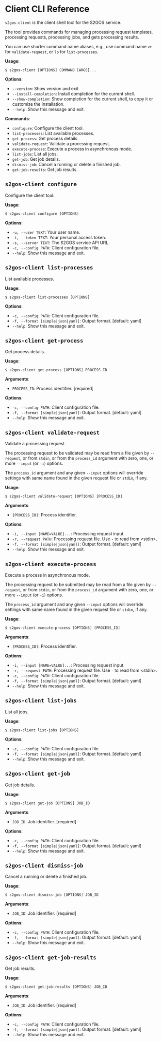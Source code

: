 # Client CLI Reference

`s2gos-client` is the client shell tool for the S2GOS service.

The tool provides commands for managing processing request templates,
processing requests, processing jobs, and gets processing results.

You can use shorter command name aliases, e.g., use command name `vr`
for `validate-request`, or `lp` for `list-processes`.

**Usage**:

```console
$ s2gos-client [OPTIONS] COMMAND [ARGS]...
```

**Options**:

* `--version`: Show version and exit
* `--install-completion`: Install completion for the current shell.
* `--show-completion`: Show completion for the current shell, to copy it or customize the installation.
* `--help`: Show this message and exit.

**Commands**:

* `configure`: Configure the client tool.
* `list-processes`: List available processes.
* `get-process`: Get process details.
* `validate-request`: Validate a processing request.
* `execute-process`: Execute a process in asynchronous mode.
* `list-jobs`: List all jobs.
* `get-job`: Get job details.
* `dismiss-job`: Cancel a running or delete a finished job.
* `get-job-results`: Get job results.

## `s2gos-client configure`

Configure the client tool.

**Usage**:

```console
$ s2gos-client configure [OPTIONS]
```

**Options**:

* `-u, --user TEXT`: Your user name.
* `-t, --token TEXT`: Your personal access token.
* `-s, --server TEXT`: The S2GOS service API URL.
* `-c, --config PATH`: Client configuration file.
* `--help`: Show this message and exit.

## `s2gos-client list-processes`

List available processes.

**Usage**:

```console
$ s2gos-client list-processes [OPTIONS]
```

**Options**:

* `-c, --config PATH`: Client configuration file.
* `-f, --format [simple|json|yaml]`: Output format.  [default: yaml]
* `--help`: Show this message and exit.

## `s2gos-client get-process`

Get process details.

**Usage**:

```console
$ s2gos-client get-process [OPTIONS] PROCESS_ID
```

**Arguments**:

* `PROCESS_ID`: Process identifier.  [required]

**Options**:

* `-c, --config PATH`: Client configuration file.
* `-f, --format [simple|json|yaml]`: Output format.  [default: yaml]
* `--help`: Show this message and exit.

## `s2gos-client validate-request`

Validate a processing request.

The processing request to be validated may be read from a file given
by `--request`, or from `stdin`, or from the `process_id` argument
with zero, one, or more `--input` (or `-i`) options.

The `process_id` argument and any given `--input` options will override
settings with same name found in the given request file or `stdin`, if any.

**Usage**:

```console
$ s2gos-client validate-request [OPTIONS] [PROCESS_ID]
```

**Arguments**:

* `[PROCESS_ID]`: Process identifier.

**Options**:

* `-i, --input [NAME=VALUE]...`: Processing request input.
* `-r, --request PATH`: Processing request file. Use `-` to read from &lt;stdin&gt;.
* `-f, --format [simple|json|yaml]`: Output format.  [default: yaml]
* `--help`: Show this message and exit.

## `s2gos-client execute-process`

Execute a process in asynchronous mode.

The processing request to be submitted may be read from a file given
by `--request`, or from `stdin`, or from the `process_id` argument
with zero, one, or more `--input` (or `-i`) options.

The `process_id` argument and any given `--input` options will override
settings with same name found in the given request file or `stdin`, if any.

**Usage**:

```console
$ s2gos-client execute-process [OPTIONS] [PROCESS_ID]
```

**Arguments**:

* `[PROCESS_ID]`: Process identifier.

**Options**:

* `-i, --input [NAME=VALUE]...`: Processing request input.
* `-r, --request PATH`: Processing request file. Use `-` to read from &lt;stdin&gt;.
* `-c, --config PATH`: Client configuration file.
* `-f, --format [simple|json|yaml]`: Output format.  [default: yaml]
* `--help`: Show this message and exit.

## `s2gos-client list-jobs`

List all jobs.

**Usage**:

```console
$ s2gos-client list-jobs [OPTIONS]
```

**Options**:

* `-c, --config PATH`: Client configuration file.
* `-f, --format [simple|json|yaml]`: Output format.  [default: yaml]
* `--help`: Show this message and exit.

## `s2gos-client get-job`

Get job details.

**Usage**:

```console
$ s2gos-client get-job [OPTIONS] JOB_ID
```

**Arguments**:

* `JOB_ID`: Job identifier.  [required]

**Options**:

* `-c, --config PATH`: Client configuration file.
* `-f, --format [simple|json|yaml]`: Output format.  [default: yaml]
* `--help`: Show this message and exit.

## `s2gos-client dismiss-job`

Cancel a running or delete a finished job.

**Usage**:

```console
$ s2gos-client dismiss-job [OPTIONS] JOB_ID
```

**Arguments**:

* `JOB_ID`: Job identifier.  [required]

**Options**:

* `-c, --config PATH`: Client configuration file.
* `-f, --format [simple|json|yaml]`: Output format.  [default: yaml]
* `--help`: Show this message and exit.

## `s2gos-client get-job-results`

Get job results.

**Usage**:

```console
$ s2gos-client get-job-results [OPTIONS] JOB_ID
```

**Arguments**:

* `JOB_ID`: Job identifier.  [required]

**Options**:

* `-c, --config PATH`: Client configuration file.
* `-f, --format [simple|json|yaml]`: Output format.  [default: yaml]
* `--help`: Show this message and exit.
